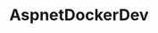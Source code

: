 # AspnetDockerDev


<!--

using the dotnet cli for generating components:

requirements:
    LIST REQUIRED LIBRARIES

    EF-Core:
        Required:
            Microsoft.EntityFrameworkCore.Design
            Microsoft.EntityFrameworkCore.SqlServer
            Microsoft.VisualStudio.Web.CodeGeneration.Design

        Optional:
            Microsoft.EntityFrameworkCore.InMemory
            Microsoft.EntityFrameworkCore.Sqlite
            Npgsql
            Npgsql.EntityFrameworkCore.PostgreSQL
            Swashbuckle.AspNetCore

    dotnet-ef:
        https://docs.microsoft.com/en-us/ef/core/cli/dotnet
    dotnet-aspnet-codegenerator:
        https://docs.microsoft.com/en-us/aspnet/core/fundamentals/tools/dotnet-aspnet-codegenerator?view=aspnetcore-6.0

    Identity: (TBD)
        https://docs.microsoft.com/en-us/aspnet/core/security/authentication/scaffold-identity?view=aspnetcore-6.0

```bash
# install dotnet-ef
>$ dotnet tool install -g dotnet-ef
# install aspnet-code-generator
>$ dotnet tool install -g dotnet-aspnet-codegenerator

# update, eg.
>$ dotnet tool update -g dotnet-aspnet-codegenerator

# nuget requirements
dotnet tool uninstall --global dotnet-aspnet-codegenerator
dotnet tool install --global dotnet-aspnet-codegenerator
dotnet tool uninstall --global dotnet-ef
dotnet tool install --global dotnet-ef
dotnet add package Microsoft.EntityFrameworkCore.Design
dotnet add package Microsoft.EntityFrameworkCore.SQLite
dotnet add package Microsoft.VisualStudio.Web.CodeGeneration.Design
dotnet add package Microsoft.EntityFrameworkCore.SqlServer

# scaffold new objects:
# - area
# - controller
# - identity
# - razorpage
# - view

# scaffold a new controller
dotnet aspnet-codegenerator -name {controllerName} -m {modelName} -dc {dbContext} -o {outputDirectory}

dotnet-aspnet-codegenerator controller -name OperationsController -m Operation -dc ApplicationDbContext -outDir Controllers -async -api
dotnet-aspnet-codegenerator controller -name LocationsController -m Location -dc ApplicationDbContext -outDir Controllers -async -api
dotnet-aspnet-codegenerator controller -name BooksController -m Book -dc ApplicationDbContext -outDir Controllers -async -api
dotnet-aspnet-codegenerator controller -name AuthorsController -m Author -dc ApplicationDbContext -outDir Controllers -async -api
dotnet-aspnet-codegenerator controller -name PublishersController -m Publisher -dc ApplicationDbContext -outDir Controllers -async -api
dotnet-aspnet-codegenerator controller -name GenresController -m Genre -dc ApplicationDbContext -outDir Controllers -async -api
dotnet-aspnet-codegenerator controller -name AddressesController -m Address -dc ApplicationDbContext -outDir Controllers -async -api


    public DbSet<Operation> Operations { get; set; }
    public DbSet<Location> Locations { get; set; }
    public DbSet<Book> Books { get; set; }
    public DbSet<Author> Authors { get; set; }
    public DbSet<Publisher> Publishers { get; set; }
    public DbSet<Genre> Genres { get; set; }


dotnet-ef

>$ dotnet-ef migrations add PgInitialCreate -o Data/Migrations
>$ dotnet-ef database update

```

install:
    DEMONSTRATE INSTALL SCRIPT

general use:
    DEMO TYPICAL USE FOR CREATING COMPONENTS


RESOURCES:

npgsql resources:
    - https://www.npgsql.org/
    - https://github.com/npgsql/Npgsql
    - https://github.com/npgsql/efcore.pg

generate uuid in postgres:
    - https://stackoverflow.com/questions/12505158/generating-a-uuid-in-postgres-for-insert-statement

async console app in csharp:
    - https://stackoverflow.com/questions/17630506/using-async-in-a-console-application-in-c-sharp
    - https://stackoverflow.com/questions/41407221/startup-cs-in-a-self-hosted-net-core-console-application
    - https://github.com/sonicmouse/Host.CreateDefaultBuilder.Example

faker data in csharp:
    - https://blog.elmah.io/easy-generation-of-fake-dummy-data-in-c-with-faker-net/
    - https://github.com/oriches/faker-cs
    - https://github.com/slashdotdash/faker-cs

seperating data access from models and api:
    - https://medium.com/oppr/net-core-using-entity-framework-core-in-a-separate-project-e8636f9dc9e5
-->
